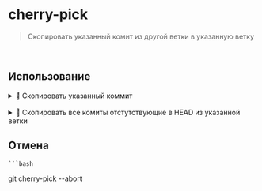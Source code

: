 # cherry-pick
> Скопировать указанный комит из другой ветки в указанную ветку

<br>

## Использование

  <details>
  <summary> 🔹 Скопировать указанный коммит</summary>
  <br>
  🚩 Создает новый коммит с теми же изменениями, что и выбранный коммит
    
  <br>
  <br>
    
  🚩 Новые коммиты имеют новые идентификаторы, так как они отличаются от оригинальных коммитов в истории

  <br>
  
  ```bash
  git cherry-pick <commit_hash>.
  ```
  </details>
  
  <br>
  
  <details>
  <summary> 🔹 Скопировать все комиты отстутствующие в HEAD из указанной ветки</summary>
  <br>
  🚩 Флаг `-n` подтянет изменения в рабочую директорию, но без коммита
    
  <br>

  <br>
  
  ```bash
  git cherry-pick master..feature
  ```

  👆 Скопировать все комиты из feature, которых нет в master
  </details>


  ## Отмена

    ```bash
  git cherry-pick --abort
  ```
